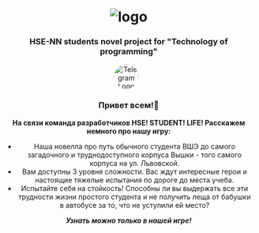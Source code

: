<h1 align="center"><img src="https://github.com/user-attachments/assets/1c2179d0-1afe-4ce1-a0c7-02d926f18f90" alt="logo"></h1> 
<h3 align="center">HSE-NN students novel project for "Technology of programming"</h3> 

<div align="center">
  <a href="https://t.me/hse_student_life">
    <img src="https://cdn-icons-png.flaticon.com/512/87/87413.png" alt="Telegram Logo" width="50" height="50" style="border-radius: 50%; margin-right: 10px;">
  </a>
</div>

<h3 align = "center">Привет всем!👋</h3> 

__<p align="center">На связи команда разработчиков HSE! STUDENT! LIFE! Расскажем немного про нашу игру:</p>__

<ul align="center">
  <li>Наша новелла про путь обычного студента ВШЭ до самого загадочного и труднодоступного корпуса Вышки - того самого корпуса на ул. Львовской.</li>
  <li>Вам доступны 3 уровня сложности. Вас ждут интересные герои и настоящие тяжелые испытания по дороге до места учеба.</li>
  <li>Испытайте себя на стойкость! Способны ли вы выдержать все эти трудности жизни простого студента и не получить леща от бабушки в автобусе за то, что не уступили ей место?</li>
</ul>

___<p align="center">Узнать можно только в нашей игре!</p>___
